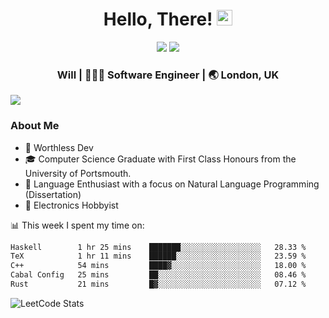 <div align="center">
  <h1> Hello, There! <img src="https://media.giphy.com/media/hvRJCLFzcasrR4ia7z/giphy.gif" width="25px"></h1>
</div>

<p align="center">
    <a href="https://linkedin.com/in/willgreen98" alt="LinkedIn">
	    <img src="https://img.shields.io/badge/-LinkedIn-0e76a8?style=flat-square&logo=Linkedin&logoColor=white"/></a>
    <a href="https://twitter.com/Will_Green98" alt="Tweeter">
        <img src="https://img.shields.io/badge/-Twitter-00acee?style=flat-square&logo=Twitter&logoColor=white"/></a>
</p>

<div align="center">
	<h3> Will | 👨🏻‍💻 Software Engineer | 🌏 London, UK </h3>
</div>

![](https://visitor-badge.glitch.me/badge?page_id=willgreen98.visitor-badge)

### About Me

- 🥰 Worthless Dev
- 🎓 Computer Science Graduate with First Class Honours from the University of Portsmouth.
- 📖 Language Enthusiast with a focus on Natural Language Programming (Dissertation)
- 🤖 Electronics Hobbyist

📊 This week I spent my time on:
<!--START_SECTION:waka-->

```txt
Haskell        1 hr 25 mins    ███████░░░░░░░░░░░░░░░░░░   28.33 %
TeX            1 hr 11 mins    ██████░░░░░░░░░░░░░░░░░░░   23.59 %
C++            54 mins         ████▓░░░░░░░░░░░░░░░░░░░░   18.00 %
Cabal Config   25 mins         ██░░░░░░░░░░░░░░░░░░░░░░░   08.46 %
Rust           21 mins         █▓░░░░░░░░░░░░░░░░░░░░░░░   07.12 %
```

<!--END_SECTION:waka-->

![LeetCode Stats](https://leetcard.jacoblin.cool/WillGreen98?theme=unicorn&font=JetBrains%20Mono&ext=activity)
